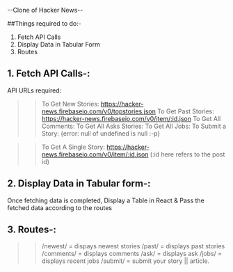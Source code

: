 --Clone of Hacker News--

##Things required to do:-
1. Fetch API Calls
2. Display Data in Tabular Form
3. Routes



## 1. Fetch API Calls-: ##

API URLs required:
>>To Get New Stories: https://hacker-news.firebaseio.com/v0/topstories.json
>>To Get Past Stories: https://hacker-news.firebaseio.com/v0/item/:id.json
>>To Get All Comments: 
>>To Get All Asks Stories: 
>>To Get All Jobs: 
>>To Submit a Story: {error: null of undefined is null :-p}


>>To Get A Single Story: https://hacker-news.firebaseio.com/v0/item/:id.json  (:id here refers to the post id)



## 2. Display Data in Tabular form-: ##

Once fetching data is completed,
Display a Table in React & Pass the fetched data according to the routes



## 3. Routes-: ##
>> /newest/ = dispays newest stories
>> /past/ = displays past stories
>> /comments/ = displays comments
>> /ask/ = displays ask
>> /jobs/ = displays recent jobs
>> /submit/ = submit your story || article.